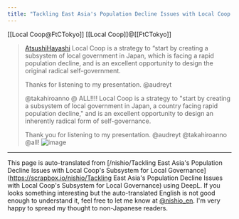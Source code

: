 ```yaml
---
title: "Tackling East Asia's Population Decline Issues with Local Coop's Subsystem for Local Governance"
---
```


[[Local Coop@FtCTokyo]]
[[Local Coop]]@[[FtCTokyo]]
> [AtsushiHayashi](https://x.com/AtsushiHayashi/status/1816447940082454841) Local Coop is a strategy to “start by creating a subsystem of local government in Japan, which is facing a rapid population decline, and is an excellent opportunity to design the original radical self-government.
>
>  Thanks for listening to my presentation.
>  @audreyt
>
>  @takahiroanno
>   @ ALL!!!!
>  Local Coop is a strategy to "start by creating a subsystem of local government in Japan, a country facing rapid population decline," and is an excellent opportunity to design an inherently radical form of self-governance.
>
>  Thank you for listening to my presentation. @audreyt @takahiroanno @all!
>  ![image](https://pbs.twimg.com/media/GTVRxWYawAEZbA2?format=jpg&name=medium#.png)


---
This page is auto-translated from [/nishio/Tackling East Asia's Population Decline Issues with Local Coop's Subsystem for Local Governance](https://scrapbox.io/nishio/Tackling East Asia's Population Decline Issues with Local Coop's Subsystem for Local Governance) using DeepL. If you looks something interesting but the auto-translated English is not good enough to understand it, feel free to let me know at [@nishio_en](https://twitter.com/nishio_en). I'm very happy to spread my thought to non-Japanese readers.
